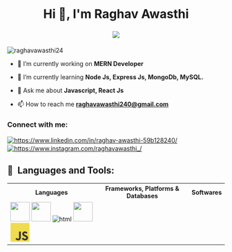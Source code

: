 <h1 align="center">Hi 👋, I'm Raghav Awasthi</h1>
<!-- <h3 align="center">Prometeo'23 Hackoverflow Winner!</h3> -->
<!-- <h3 align="center"> <img src="https://readme-typing-svg.herokuapp.com?color=0357F7&lines=Frontend+Developer;P+%3A)" /> </h3> -->
<h3 align="center">
   <a href="https://github.com/DenverCoder1/readme-typing-svg"><img src="https://readme-typing-svg.herokuapp.com?lines=Frontend+Developer!;Web+Developer!;Prometeo'23+Hackoverflow+Winner!&center=true&width=500&height=50"></a> 
</h3>

<!-- <p align="center">
    <img src="https://github.com/raghavawasthi24/raghavawasthi24/blob/main/gitartwork.svg" />
</p>    -->

<p align="left"> <img src="https://komarev.com/ghpvc/?username=raghavawasthi24&label=Profile%20views&color=0e75b6&style=flat" alt="raghavawasthi24" /> </p>

- 🔭 I’m currently working on **MERN Developer**

- 🌱 I’m currently learning **Node Js, Express Js, MongoDb, MySQL.**

- 💬 Ask me about **Javascript, React Js**

- 📫 How to reach me **raghavawasthi240@gmail.com**

<h3 align="left">Connect with me:</h3>
<p align="left">
<a href="https://linkedin.com/in/https://www.linkedin.com/in/raghav-awasthi-59b128240/" target="blank"><img align="center" src="https://raw.githubusercontent.com/rahuldkjain/github-profile-readme-generator/master/src/images/icons/Social/linked-in-alt.svg" alt="https://www.linkedin.com/in/raghav-awasthi-59b128240/" height="30" width="40" /></a>
<a href="https://instagram.com/https://www.instagram.com/raghavawasthi_/" target="blank"><img align="center" src="https://raw.githubusercontent.com/rahuldkjain/github-profile-readme-generator/master/src/images/icons/Social/instagram.svg" alt="https://www.instagram.com/raghavawasthi_/" height="30" width="40" /></a>
</p>

<!-- <h3 align="left">Languages and Tools:</h3>
<p align="left">
   <a href="https://www.cprogramming.com/" target="_blank" rel="noreferrer"> <img src="https://raw.githubusercontent.com/devicons/devicon/master/icons/c/c-original.svg" alt="c" width="40" height="40"/> </a> <a href="https://www.w3schools.com/cpp/" target="_blank" rel="noreferrer"> <img src="https://raw.githubusercontent.com/devicons/devicon/master/icons/cplusplus/cplusplus-original.svg" alt="cplusplus" width="40" height="40"/> </a> <a href="https://www.w3schools.com/css/" target="_blank" rel="noreferrer"> <img src="https://raw.githubusercontent.com/devicons/devicon/master/icons/css3/css3-original-wordmark.svg" alt="css3" width="40" height="40"/> </a> <a href="https://www.w3.org/html/" target="_blank" rel="noreferrer"> <img src="https://raw.githubusercontent.com/devicons/devicon/master/icons/html5/html5-original-wordmark.svg" alt="html5" width="40" height="40"/> </a> <a href="https://developer.mozilla.org/en-US/docs/Web/JavaScript" target="_blank" rel="noreferrer"> <img src="https://raw.githubusercontent.com/devicons/devicon/master/icons/javascript/javascript-original.svg" alt="javascript" width="40" height="40"/> </a> <a href="https://reactjs.org/" target="_blank" rel="noreferrer"> <img src="https://raw.githubusercontent.com/devicons/devicon/master/icons/react/react-original-wordmark.svg" alt="react" width="40" height="40"/> </a>
 <a href="https://nodejs.org/" target="_blank" rel="noreferrer"> <img src="https://raw.githubusercontent.com/devicons/devicon/master/icons/node/node-original-wordmark.svg" alt="react" width="40" height="40"/> </a>
    <a href="https://expressjs.org/" target="_blank" rel="noreferrer"> <img src="https://raw.githubusercontent.com/devicons/devicon/master/icons/express/express-original-wordmark.svg" alt="react" width="40" height="40"/> </a>
    <a href="https://mongoDb.org/" target="_blank" rel="noreferrer"> <img src="https://raw.githubusercontent.com/devicons/devicon/master/icons/mongoDb/mongoDb-original-wordmark.svg" alt="react" width="40" height="40"/> </a>
    <a href="https://mysql.org/" target="_blank" rel="noreferrer"> <img src="https://raw.githubusercontent.com/devicons/devicon/master/icons/mysql/mysql-original-wordmark.svg" alt="react" width="40" height="40"/> </a>
</p>
 -->
 <h2> 🚀 &nbsp;Languages and Tools:</h2>
<p align="left">
<table>
<tr><th>Languages</th> <th>Frameworks, Platforms & Databases </th><th>Softwares</th>
  <tr>
    <td>
            <img src="https://cdn.jsdelivr.net/gh/devicons/devicon/icons/c/c-original.svg" width="45" height="45"/>
           <img src="https://cdn.jsdelivr.net/gh/devicons/devicon/icons/cplusplus/cplusplus-original.svg" width="45" height="45"/>
<img src="https://cdn.jsdelivr.net/gh/devicons/devicon/icons/html5/html5-original.svg" alt="html" width="45" height="45"/>
<img src="https://cdn.jsdelivr.net/gh/devicons/devicon/icons/css3/css3-original.svg" width="45" height="45" />
          <img src="https://raw.githubusercontent.com/devicons/devicon/master/icons/javascript/javascript-original.svg" alt="javascript" width="45" height="45" />
</td>
<!--      <td>

           <img src="https://raw.githubusercontent.com/devicons/devicon/master/icons/bootstrap/bootstrap-plain.svg" alt="bootstrap" width="45" height="45" />
            <img src="https://cdn.jsdelivr.net/gh/devicons/devicon/icons/react/react-original.svg" width="45" height="45" />
            <img src="https://cdn.jsdelivr.net/gh/devicons/devicon/icons/express/express-original-wordmark.svg" width="45" height="45" />
            <img src="https://cdn.jsdelivr.net/gh/devicons/devicon/icons/nodejs/nodejs-original-wordmark.svg" width="45" height="45"/>
            <img src="https://cdn.jsdelivr.net/gh/devicons/devicon/icons/mysql/mysql-original-wordmark.svg" width="45" height="45"/>
            <img src="https://cdn.jsdelivr.net/gh/devicons/devicon/icons/mongodb/mongodb-original.svg" width="45" height="45"/>
           
          </td>   -->
          
<td>
           <img src="https://cdn.jsdelivr.net/gh/devicons/devicon/icons/vscode/vscode-original.svg" alt="vscode" width="45" height="45"/>
           <img src="https://cdn.jsdelivr.net/gh/devicons/devicon/icons/git/git-original.svg" alt="git" width="45" height="45"/> 
           <img src="https://cdn.jsdelivr.net/gh/devicons/devicon/icons/figma/figma-original.svg" alt="figma" width="45" height="45"/>  
            <img src="https://www.vectorlogo.zone/logos/getpostman/getpostman-icon.svg" width="45" height="45"/>
</td>
   </tr> 
 
</table>

</p>
<table>
  <tr>
    <td><img src="https://github-readme-stats.vercel.app/api?username=raghavawasthi24&show_icons=true&theme=dark&locale=en" alt="raghavawasthi24" /></td>
    <td><img src="https://github-readme-stats.vercel.app/api/top-langs?username=raghavawasthi24&show_icons=true&theme=dark&locale=en&layout=compact" alt="raghavawasthi24" /></td>
  </tr>
</table>
<div align="center">
<p><img align="center" src="https://github-readme-streak-stats.herokuapp.com/?user=raghavawasthi24&theme=dark" alt="raghavawasthi24" /></p>
  </div>

